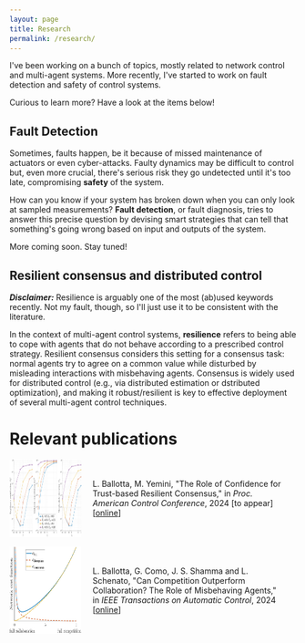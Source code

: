 ```yaml
---
layout: page
title: Research
permalink: /research/
---
```


<style>
.section {
    display: flex;
    flex-direction: row;
  }

  img {
    max-width: 25%;
    max-height:10%;
    float: left;
  }
  
  .content {
    padding: 20px;
  }
</style>

I've been working on a bunch of topics, mostly related to network control and multi-agent systems.
More recently, I've started to work on fault detection and safety of control systems.

Curious to learn more? Have a look at the items below!

<h2> Fault Detection </h2>

Sometimes, faults happen, be it because of missed maintenance of actuators or even cyber-attacks.
Faulty dynamics may be difficult to control but, even more crucial, there's serious risk they go undetected until it's too late, compromising <b>safety</b> of the system.

How can you know if your system has broken down when you can only look at sampled measurements?
<b>Fault detection</b>, or fault diagnosis, tries to answer this precise question by devising smart strategies that can tell that something's going wrong based on input and outputs of the system.

More coming soon. Stay tuned!

<h2> Resilient consensus and distributed control </h2>

<b><i>Disclaimer:</i></b> Resilience is arguably one of the most (ab)used keywords recently. Not my fault, though, so I'll just use it to be consistent with the literature.

In the context of multi-agent control systems, 
<b>resilience</b> refers to being able to cope with agents that do not behave according to a prescribed control strategy.
Resilient consensus considers this setting for a consensus task: normal agents try to agree on a common value while disturbed by misleading interactions with misbehaving agents. Consensus is widely used for distributed control (e.g., via distributed estimation or dstributed optimization),
and making it robust/resilient is key to effective deployment of several multi-agent control techniques.

<h1>Relevant publications</h1>

<section class="section">
  <img src="/assets/deviation.jpg" class="image" />
  <div class="content">
    <p class="paragraph">
      L. Ballotta, M. Yemini, "The Role of Confidence for Trust-based Resilient Consensus," in <i>Proc. American Control Conference</i>, 2024 [to appear]
      [<a href="https://arxiv.org/abs/2404.07838" target="_blank">online</a>]
    </p>
  </div>
</section>

<br>

<section class="section">
  <img src="/assets/trade-off-comp-coll.jpg" class="image" />
  <div class="content">
    <p class="paragraph">
      L. Ballotta, G. Como, J. S. Shamma and L. Schenato, "Can Competition Outperform Collaboration? The Role of Misbehaving Agents," in <i>IEEE Transactions on Automatic Control</i>, 2024 
      [<a href="https://ieeexplore.ieee.org/abstract/document/10306277" target="_blank">online</a>]
    </p>
  </div>
</section>
